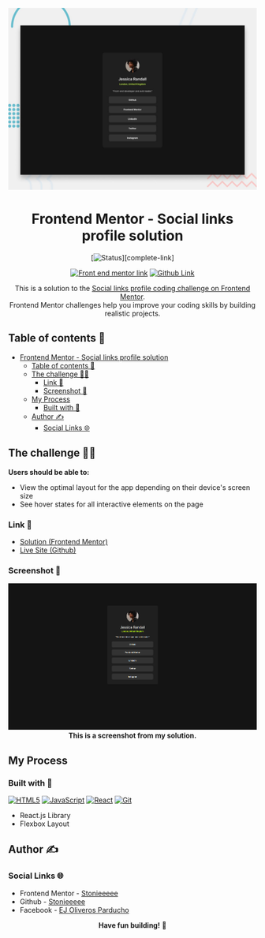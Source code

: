 ![Social links profile Sample Photo](./src/assets/desktop-preview.jpg)

<div align="center">



# Frontend Mentor - Social links profile solution

[![Status][shield-link]][complete-link]<br>

[shield-link]: https://img.shields.io/badge/STATUS-COMPLETE-00ff55
<!-- [complete-link]:  SOLUTION LINK -->

[![Front end mentor link][shield-link2]][my-link2] [![Github Link][shield-link3]][my-link3]


[shield-link2]: https://img.shields.io/badge/_Profile-EJ--STONIEEEEE-6abecd?style=for-the-badge&logo=frontendmentor&logoColor=6abecd
[my-link2]: https://www.frontendmentor.io/profile/Stonieeeee
[shield-link3]: https://img.shields.io/badge/_Github-EJ--STONIEEEEE-adbac7?style=for-the-badge&logo=github&logoColor=adbac7
[my-link3]: https://github.com/Stonieeeee

This is a solution to the [Social links profile coding challenge on Frontend Mentor](https://www.frontendmentor.io/challenges/social-links-profile-UG32l9m6dQ).<br> Frontend Mentor challenges help you improve your coding skills by building realistic projects.


</div>

## Table of contents 📌

- [Frontend Mentor - Social links profile solution](#frontend-mentor---social-links-profile-solution)
  - [Table of contents 📌](#table-of-contents-)
  - [The challenge 🧗‍♂️](#the-challenge-️)
    - [Link 🔗](#link-)
    - [Screenshot 📸](#screenshot-)
  - [My Process](#my-process)
    - [Built with 🔨](#built-with-)
  - [Author ✍️](#author-️)
    - [Social Links 🌐](#social-links-)



## The challenge 🧗‍♂️

**Users should be able to:**

- View the optimal layout for the app depending on their device's screen size
- See hover states for all interactive elements on the page

### Link 🔗

- <a href="https://www.frontendmentor.io/solutions/interactive-rating-component-using-css-flexbox-t5HJL-3ydf" target="_blank">Solution (Frontend Mentor)</a>
- <a href="https://stonieeeee.github.io/interactive-rating-component-solution/" target="_blank">Live Site (Github)</a>

### Screenshot 📸

<div align="center"> 

![My Solution screenshot](./src/assets/Desktop-Output.png)
 **This is a screenshot from my solution.** 

</div>

## My Process

### Built with 🔨

<!-- Bagdes -->

[![HTML5][design-link]][html-link] [![JavaScript][design-link2]][js-link] [![React][design-link4]][react-link] [![Git][design-link3]][git-link]

<!-- Badges-links -->

[design-link]: https://img.shields.io/badge/HTML5-E34F26?style=for-the-badge&logo=html5&logoColor=white

[html-link]: https://developer.mozilla.org/en-US/docs/Glossary/HTML5

[design-link2]: https://img.shields.io/badge/javascript-%23323330.svg?style=for-the-badge&logo=javascript&logoColor=%23F7DF1E

[js-link]: https://developer.mozilla.org/en-US/docs/Web/JavaScript

[design-link3]: https://img.shields.io/badge/Git-F05032?style=for-the-badge&logo=git&logoColor=white

[git-link]: https://git-scm.com

[design-link4]: https://img.shields.io/badge/react-%2320232a.svg?style=for-the-badge&logo=react&logoColor=%2361DAFB

[react-link]: https://react.dev

- React.js Library
- Flexbox Layout

## Author ✍️

### Social Links 🌐
- Frontend Mentor - <a href="https://www.frontendmentor.io/profile/Stonieeeee" target="_blank">Stonieeeee</a>
- Github - <a href="https://github.com/Stonieeeee" target="_blank">Stonieeeee</a>
- Facebook - <a href="https://www.facebook.com/ej.parducho" target="_blank">EJ Oliveros Parducho</a>

<div align="center">

**Have fun building!** 🚀

</div>